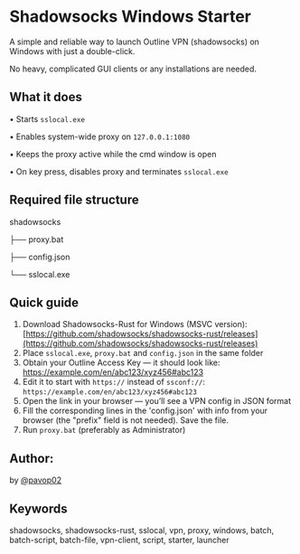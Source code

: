 # Shadowsocks Windows Starter

A simple and reliable way to launch Outline VPN (shadowsocks) on Windows with just a double-click. 

No heavy, complicated GUI clients or any installations are needed.

## What it does

• Starts `sslocal.exe`

• Enables system-wide proxy on `127.0.0.1:1080`  

• Keeps the proxy active while the cmd window is open  

• On key press, disables proxy and terminates `sslocal.exe`

## Required file structure

shadowsocks

├── proxy.bat

├── config.json

└── sslocal.exe


## Quick guide

1. Download Shadowsocks-Rust for Windows (MSVC version):  
   [https://github.com/shadowsocks/shadowsocks-rust/releases](https://github.com/shadowsocks/shadowsocks-rust/releases)  
2. Place `sslocal.exe`, `proxy.bat` and `config.json` in the same folder  
3. Obtain your Outline Access Key — it should look like: 
   https://example.com/en/abc123/xyz456#abc123  
4. Edit it to start with `https://` instead of `ssconf://`:  
   `https://example.com/en/abc123/xyz456#abc123`  
5. Open the link in your browser — you’ll see a VPN config in JSON format 
6. Fill the corresponding lines in the 'config.json' with info from your browser (the "prefix" field is not needed). Save the file. 
7. Run `proxy.bat` (preferably as Administrator)

## Author:

by [@pavop02](https://github.com/pavop02)

## Keywords

shadowsocks, shadowsocks-rust, sslocal, vpn, proxy, windows, batch, batch-script, batch-file, vpn-client, script, starter, launcher
